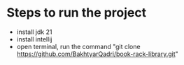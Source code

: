 
# Steps to run the project
- install jdk 21
- install intellij
- open terminal, run the command "git clone https://github.com/BakhtyarQadri/book-rack-library.git"
